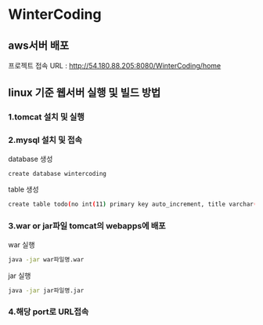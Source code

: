 # WinterCoding



## aws서버 배포
프로젝트 접속 URL : http://54.180.88.205:8080/WinterCoding/home



## linux 기준 웹서버 실행 및 빌드 방법
>
### 1.tomcat 설치 및 실행
### 2.mysql 설치 및 접속
>>
database 생성
```bash
create database wintercoding
```

table 생성 
```bash
create table todo(no int(11) primary key auto_increment, title varchar(45) not null, content varchar(4000), position int(11) not null, duedate datetime, complete varchar(45) );
```
 
### 3.war or jar파일 tomcat의 webapps에 배포

 war 실행
 ```bash
 java -jar war파일명.war
 ```
 
 jar 실행
 ```bash
 java -jar jar파일명.jar
 ```

### 4.해당 port로 URL접속 
